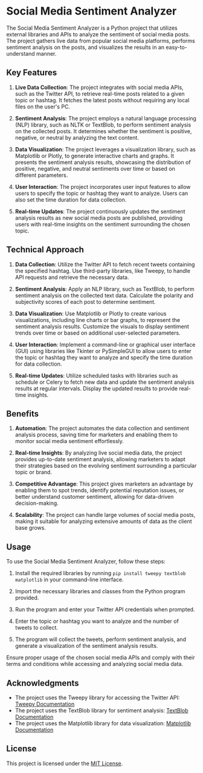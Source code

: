# Social Media Sentiment Analyzer

The Social Media Sentiment Analyzer is a Python project that utilizes external libraries and APIs to analyze the sentiment of social media posts. The project gathers live data from popular social media platforms, performs sentiment analysis on the posts, and visualizes the results in an easy-to-understand manner.

## Key Features

1. **Live Data Collection**: The project integrates with social media APIs, such as the Twitter API, to retrieve real-time posts related to a given topic or hashtag. It fetches the latest posts without requiring any local files on the user's PC.

2. **Sentiment Analysis**: The project employs a natural language processing (NLP) library, such as NLTK or TextBlob, to perform sentiment analysis on the collected posts. It determines whether the sentiment is positive, negative, or neutral by analyzing the text content.

3. **Data Visualization**: The project leverages a visualization library, such as Matplotlib or Plotly, to generate interactive charts and graphs. It presents the sentiment analysis results, showcasing the distribution of positive, negative, and neutral sentiments over time or based on different parameters.

4. **User Interaction**: The project incorporates user input features to allow users to specify the topic or hashtag they want to analyze. Users can also set the time duration for data collection.

5. **Real-time Updates**: The project continuously updates the sentiment analysis results as new social media posts are published, providing users with real-time insights on the sentiment surrounding the chosen topic.

## Technical Approach

1. **Data Collection**: Utilize the Twitter API to fetch recent tweets containing the specified hashtag. Use third-party libraries, like Tweepy, to handle API requests and retrieve the necessary data.

2. **Sentiment Analysis**: Apply an NLP library, such as TextBlob, to perform sentiment analysis on the collected text data. Calculate the polarity and subjectivity scores of each post to determine sentiment.

3. **Data Visualization**: Use Matplotlib or Plotly to create various visualizations, including line charts or bar graphs, to represent the sentiment analysis results. Customize the visuals to display sentiment trends over time or based on additional user-selected parameters.

4. **User Interaction**: Implement a command-line or graphical user interface (GUI) using libraries like Tkinter or PySimpleGUI to allow users to enter the topic or hashtag they want to analyze and specify the time duration for data collection.

5. **Real-time Updates**: Utilize scheduled tasks with libraries such as schedule or Celery to fetch new data and update the sentiment analysis results at regular intervals. Display the updated results to provide real-time insights.

## Benefits

1. **Automation**: The project automates the data collection and sentiment analysis process, saving time for marketers and enabling them to monitor social media sentiment effortlessly.

2. **Real-time Insights**: By analyzing live social media data, the project provides up-to-date sentiment analysis, allowing marketers to adapt their strategies based on the evolving sentiment surrounding a particular topic or brand.

3. **Competitive Advantage**: This project gives marketers an advantage by enabling them to spot trends, identify potential reputation issues, or better understand customer sentiment, allowing for data-driven decision-making.

4. **Scalability**: The project can handle large volumes of social media posts, making it suitable for analyzing extensive amounts of data as the client base grows.

## Usage

To use the Social Media Sentiment Analyzer, follow these steps:

1. Install the required libraries by running `pip install tweepy textblob matplotlib` in your command-line interface.

2. Import the necessary libraries and classes from the Python program provided.

3. Run the program and enter your Twitter API credentials when prompted.

4. Enter the topic or hashtag you want to analyze and the number of tweets to collect.

5. The program will collect the tweets, perform sentiment analysis, and generate a visualization of the sentiment analysis results.

Ensure proper usage of the chosen social media APIs and comply with their terms and conditions while accessing and analyzing social media data.

## Acknowledgments

- The project uses the Tweepy library for accessing the Twitter API: [Tweepy Documentation](https://docs.tweepy.org/)
- The project uses the TextBlob library for sentiment analysis: [TextBlob Documentation](https://textblob.readthedocs.io/en/latest/)
- The project uses the Matplotlib library for data visualization: [Matplotlib Documentation](https://matplotlib.org/stable/users/index.html)

## License

This project is licensed under the [MIT License](https://opensource.org/licenses/MIT).